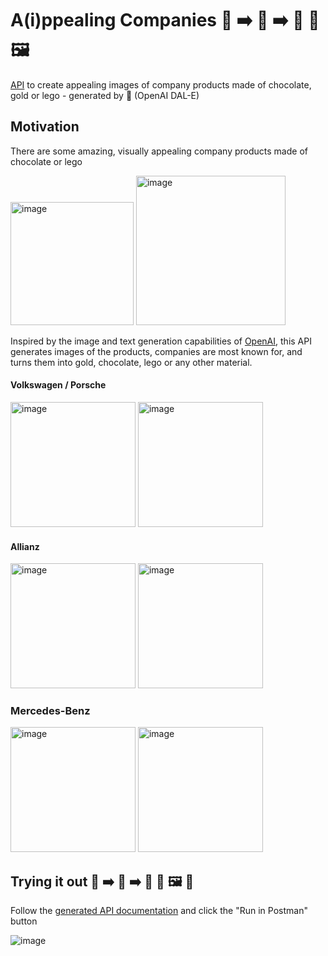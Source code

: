 # A(i)ppealing Companies :office: :arrow_right: :robot: :arrow_right: :chocolate_bar: :car: :framed_picture: 

[API](https://documenter.getpostman.com/view/24483733/2s8YzZPe44) to create appealing images of company products made of chocolate, gold or lego - generated by :robot: (OpenAI DAL-E)

## Motivation

There are some amazing, visually appealing company products made of chocolate or lego

<img width="197" alt="image" src="https://user-images.githubusercontent.com/1872314/208320977-06e18d27-4938-4be3-ab9d-8b2ffc2c85e1.png"> <img width="239" alt="image" src="https://user-images.githubusercontent.com/1872314/208321054-130afbaa-f7db-453e-8db1-114ebce97f4e.png">

Inspired by the image and text generation capabilities of [OpenAI](https://www.postman.com/devrel/workspace/openai/documentation/13183464-90abb798-cb85-43cb-ba3a-ae7941e968da), this API generates images of the products, companies are most known for, and turns them into gold, chocolate, lego or any other material.

#### Volkswagen / Porsche

<img width="200" alt="image" src="https://user-images.githubusercontent.com/1872314/208321137-0ab3cdb9-a2d2-47ad-9f9e-172188a848d5.png"> <img width="200" alt="image" src="https://user-images.githubusercontent.com/1872314/208321209-9a82e2b5-47aa-4d9d-a267-1659e2964b0b.png">


#### Allianz

<img width="200" alt="image" src="https://user-images.githubusercontent.com/1872314/208321233-117ba82b-1c3b-4bab-860a-3fc94b9df407.png"> <img width="200" alt="image" src="https://user-images.githubusercontent.com/1872314/208321469-9a3d2c0a-ced0-4568-b61e-45f5e46f4524.png">


### Mercedes-Benz

<img width="200" alt="image" src="https://user-images.githubusercontent.com/1872314/208321375-19d9198a-858d-4fc9-b95c-6a31fe58096a.png"> <img width="200" alt="image" src="https://user-images.githubusercontent.com/1872314/208321413-806d2afc-d3fb-4660-9299-7ca86be90e2f.png">

## Trying it out :office: :arrow_right: :robot: :arrow_right: :chocolate_bar: :car: :framed_picture:  :tada: 

Follow the [generated API documentation](https://documenter.getpostman.com/view/24483733/2s8YzZPe44) and click the "Run in Postman" button


![image](https://user-images.githubusercontent.com/1872314/208323030-9fc5aac4-f663-45f3-9966-0b315c417160.png)













